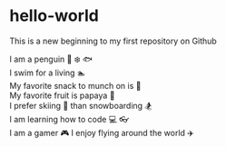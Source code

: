 # hello-world

This is a new beginning to my first repository on Github

I am a penguin :penguin: :snowflake: :fish: <br/>
I swim for a living :swimmer: <br/>
My favorite snack to munch on is :fried_shrimp: <br/>
My favorite fruit is papaya :melon: <br/>
I prefer skiing :ski: than snowboarding :snowboarder: <br/>
I am learning how to code :computer: :eyeglasses: <br/>
I am a gamer :video_game:
I enjoy flying around the world :airplane:
